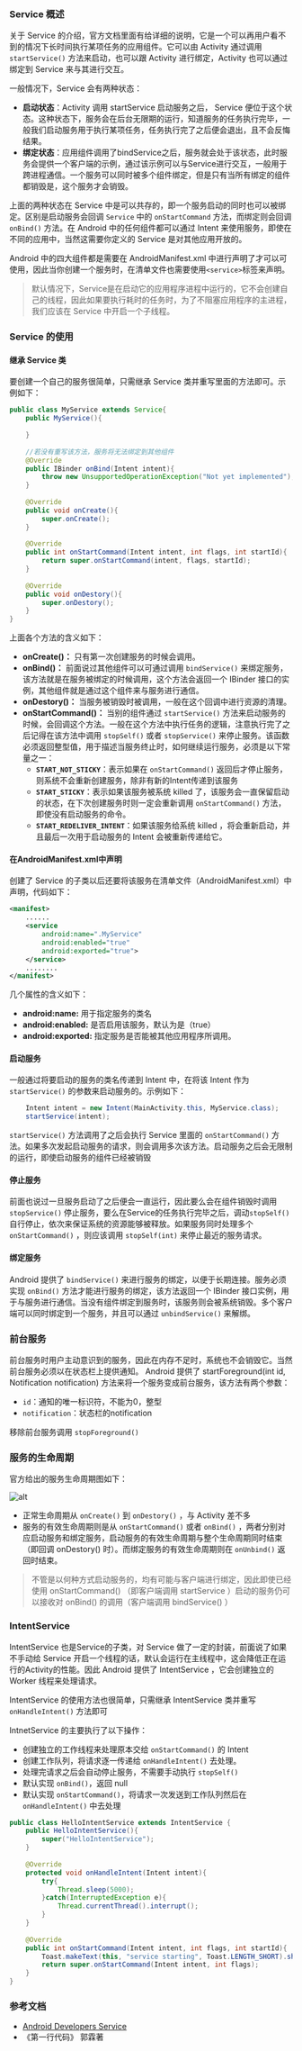 ### Service 概述
关于 Service 的介绍，官方文档里面有给详细的说明，它是一个可以再用户看不到的情况下长时间执行某项任务的应用组件。它可以由 Activity 通过调用 `startService()` 方法来启动，也可以跟 Activity 进行绑定，Activity 也可以通过绑定到 Service 来与其进行交互。

一般情况下，Service 会有两种状态：
* **启动状态**：Activity 调用 startService 启动服务之后， Service 便位于这个状态。这种状态下，服务会在后台无限期的运行，知道服务的任务执行完毕，一般我们启动服务用于执行某项任务，任务执行完了之后便会退出，且不会反悔结果。
* **绑定状态**：应用组件调用了bindService之后，服务就会处于该状态，此时服务会提供一个客户端的示例，通过该示例可以与Service进行交互，一般用于跨进程通信。一个服务可以同时被多个组件绑定，但是只有当所有绑定的组件都销毁是，这个服务才会销毁。

上面的两种状态在 Service 中是可以共存的，即一个服务启动的同时也可以被绑定。区别是启动服务会回调 `Service` 中的 `onStartCommand` 方法，而绑定则会回调 `onBind()` 方法。在 Android 中的任何组件都可以通过 Intent 来使用服务，即使在不同的应用中，当然这需要你定义的 Service 是对其他应用开放的。

Android 中的四大组件都是需要在 AndroidManifest.xml 中进行声明了才可以可使用，因此当你创建一个服务时，在清单文件也需要使用` <service> `标签来声明。

>默认情况下，Service是在启动它的应用程序进程中运行的，它不会创建自己的线程，因此如果要执行耗时的任务时，为了不阻塞应用程序的主进程，我们应该在 Service 中开启一个子线程。

### Service 的使用
#### 继承 Service 类
要创建一个自己的服务很简单，只需继承 Service 类并重写里面的方法即可。示例如下：
```java
public class MyService extends Service{
	public MyService(){
	
	}
	
	//若没有重写该方法，服务将无法绑定到其他组件
	@Override
	public IBinder onBind(Intent intent){
		throw new UnsupportedOperationException("Not yet implemented");
	}
	
	@Override
	public void onCreate(){
		super.onCreate();
	}
	
	@Override
	public int onStartCommand(Intent intent, int flags, int startId){
		return super.onStartCommand(intent, flags, startId);
	}
	
	@Override
	public void onDestory(){
		super.onDestory();
	}
}

```
上面各个方法的含义如下：
* **onCreate()：** 只有第一次创建服务的时候会调用。
* **onBind()：** 前面说过其他组件可以可通过调用 `bindService()` 来绑定服务，该方法就是在服务被绑定的时候调用，这个方法会返回一个 IBinder 接口的实例，其他组件就是通过这个组件来与服务进行通信。
*  **onDestory()：** 当服务被销毁时被调用，一般在这个回调中进行资源的清理。
*   **onStartCommand()：** 当别的组件通过 `startService()` 方法来启动服务的时候，会回调这个方法。一般在这个方法中执行任务的逻辑，注意执行完了之后记得在该方法中调用 `stopSelf()` 或者 `stopService()` 来停止服务。该函数必须返回整型值，用于描述当服务终止时，如何继续运行服务，必须是以下常量之一：
    * **```START_NOT_STICKY```**：表示如果在 `onStartCommand()`  返回后才停止服务，则系统不会重新创建服务，除非有新的Intent传递到该服务
    * **```START_STICKY```**：表示如果该服务被系统 killed 了，该服务会一直保留启动的状态，在下次创建服务时则一定会重新调用 `onStartCommand()` 方法，即使没有启动服务的命令。
    * **```START_REDELIVER_INTENT```**：如果该服务给系统 killed ，将会重新启动，并且最后一次用于启动服务的 Intent 会被重新传递给它。

#### 在AndroidManifest.xml中声明
创建了 Service 的子类以后还要将该服务在清单文件（AndroidManifest.xml）中声明，代码如下：
```xml
<manifest>
    ......
    <service
    	android:name=".MyService"
    	android:enabled="true"
    	android:exported="true">
    </service>
    ........
</manifest>
```
几个属性的含义如下：
* **android:name:** 用于指定服务的类名
* **android:enabled:** 是否启用该服务，默认为是（true）
* **android:exported:** 指定服务是否能被其他应用程序所调用。

#### 启动服务
一般通过将要启动的服务的类名传递到 Intent 中，在将该 Intent 作为 `startService()` 的参数来启动服务的。示例如下：
``` java
    Intent intent = new Intent(MainActivity.this, MyService.class);
    startService(intent);
```
 `startService()` 方法调用了之后会执行 Service 里面的 `onStartCommand()` 方法。如果多次发起启动服务的请求，则会调用多次该方法。启动服务之后会无限制的运行，即使启动服务的组件已经被销毁

#### 停止服务
前面也说过一旦服务启动了之后便会一直运行，因此要么会在组件销毁时调用 ```stopService()``` 停止服务，要么在Service的任务执行完毕之后，调动```stopSelf()``` 自行停止，依次来保证系统的资源能够被释放。如果服务同时处理多个 ```onStartCommand()``` ，则应该调用 `stopSelf(int)` 来停止最近的服务请求。

#### 绑定服务
 Android 提供了 ```bindService()``` 来进行服务的绑定，以便于长期连接。服务必须实现 ```onBind()``` 方法才能进行服务的绑定，该方法返回一个 IBinder 接口实例，用于与服务进行通信。当没有组件绑定到服务时，该服务则会被系统销毁。多个客户端可以同时绑定到一个服务，并且可以通过 ```unbindService()``` 来解绑。

### 前台服务
前台服务时用户主动意识到的服务，因此在内存不足时，系统也不会销毁它。当然前台服务必须以在状态栏上提供通知。 Android 提供了 startForeground(int id,  Notification notification) 方法来将一个服务变成前台服务，该方法有两个参数：
* ```id```：通知的唯一标识符，不能为0，整型
* ```notification```：状态栏的notification 

移除前台服务调用 ```stopForeground()``` 

### 服务的生命周期
官方给出的服务生命周期图如下：

![alt](https://note.youdao.com/yws/public/resource/d51de0a5dfeb9187f65ed4baa90e9499/xmlnote/B2BB194C778642D2A403B78E7F871A65/1992)


* 正常生命周期从 ```onCreate()``` 到 ```onDestory()``` ，与 Activity 差不多
* 服务的有效生命周期则是从 ```onStartCommand()``` 或者 ```onBind()``` ，两者分别对应启动服务和绑定服务，启动服务的有效生命周期与整个生命周期同时结束（即回调 onDestory() 时）。而绑定服务的有效生命周期则在 ```onUnbind()``` 返回时结束。

>不管是以何种方式启动服务的，均有可能与客户端进行绑定，因此即使已经使用 onStartCommand() （即客户端调用 startService ）启动的服务仍可以接收对 onBind() 的调用（客户端调用 bindService() ）

### IntentService
 IntentService 也是Service的子类，对 Service 做了一定的封装，前面说了如果不手动给 Service 开启一个线程的话，默认会运行在主线程中，这会降低正在运行的Activity的性能。因此 Android 提供了 IntentService ，它会创建独立的 Worker 线程来处理请求。

 IntentService 的使用方法也很简单，只需继承 IntentService 类并重写 `onHandleIntent()` 方法即可

 IntnetService 的主要执行了以下操作：
 * 创建独立的工作线程来处理原本交给 `onStartCommand()` 的 Intent 
 * 创建工作队列，将请求逐一传递给 `onHandleIntent()` 去处理。
 * 处理完请求之后会自动停止服务，不需要手动执行 `stopSelf()`
 * 默认实现 `onBind()`，返回 null
 * 默认实现 `onStartCommand()`，将请求一次发送到工作队列然后在 `onHandleIntent()` 中去处理

```java
public class HelloIntentService extends IntentService {
    public HelloIntentService(){
        super("HelloIntentService");
    }
    
    @Override
    protected void onHandleIntent(Intent intent){
        try{
            Thread.sleep(5000);
        }catch(InterruptedException e){
            Thread.currentThread().interrupt();
        }
    }
    
    @Override
    public int onStartCommand(Intent intent, int flags, int startId){
        Toast.makeText(this, "service starting", Toast.LENGTH_SHORT).show();
        return super.onStartCommand(Intent intent, int flags);
    }
}

```



### 参考文档

* [Android Developers Service](https://developer.android.com/guide/components/services)
* 《第一行代码》 郭霖著